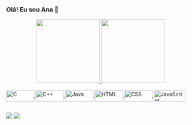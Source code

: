 ### Olá! Eu sou Ana 👋 

<div align="center">
  <a href="https://github.com/anabfs">
  <img height="170em" src="https://github-readme-stats.vercel.app/api?username=anabfs&show_icons=true&theme=dracula"/>
  <img height="170em" src="https://github-readme-stats.vercel.app/api/top-langs/?username=anabfs&layout=compact&langs_count=7&theme=dracula"/>
</div>
<div style="display: inline_block"><br>
  <img align="center" alt="C" height="30" width="75" src="https://img.shields.io/badge/C-00599C?style=for-the-badge&logo=c&logoColor=white">
  <img align="center" alt="C++" height="30" width="75" src="https://img.shields.io/badge/C%2B%2B-00599C?style=for-the-badge&logo=c%2B%2B&logoColor=white">
  <img align="center" alt="Java" height="30" width="75" src="https://img.shields.io/badge/Java-ED8B00?style=for-the-badge&logo=java&logoColor=white">
  <img align="center" alt="HTML" height="30" width="75" src="https://img.shields.io/badge/HTML-239120?style=for-the-badge&logo=html5&logoColor=white">
  <img align="center" alt="CSS" height="30" width="75" src="https://img.shields.io/badge/CSS-239120?&style=for-the-badge&logo=css3&logoColor=white">
  <img align="center" alt="JavaScript" height="30" width="85" src="https://img.shields.io/badge/JavaScript-F7DF1E?style=for-the-badge&logo=javascript&logoColor=black">
</div>
  
##
  
<div>
  <a href = "mailto:anna.bf.santos1@gmail.com"><img src="https://img.shields.io/badge/-Gmail-%23333?style=for-the-badge&logo=gmail&logoColor=white" target="_blank"></a>
  <a href="https://www.linkedin.com/in/ana-beatriz-santos-148114203" target="_blank"><img src="https://img.shields.io/badge/-LinkedIn-%230077B5?style=for-the-badge&logo=linkedin&logoColor=white" target="_blank"></a>     
</div>
 

